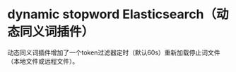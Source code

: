 # dynamic stopword Elasticsearch（动态同义词插件）

动态同义词插件增加了一个token过滤器定时（默认60s）重新加载停止词文件（本地文件或远程文件）。






